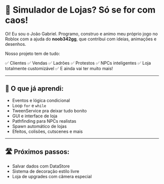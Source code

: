 # 🛒 Simulador de Lojas? Só se for com caos!

Oi! Eu sou o João Gabriel.
Programo, construo e animo meu próprio jogo no Roblox com a ajuda do **noob342gg**, que contribui com ideias, animações e desenhos.

Nosso projeto tem de tudo:

✅ Clientes
✅ Vendas
✅ Ladrões
✅ Protestos
✅ NPCs inteligentes
✅ Loja totalmente customizável
✅ E ainda vai ter muito mais!

---

## 🧠 O que já aprendi:

* Eventos e lógica condicional
* Loop `for` e `while`
* TweenService pra deixar tudo bonito
* GUI e interface de loja
* Pathfinding para NPCs realistas
* Spawn automático de lojas
* Efeitos, colisões, cutscenes e mais

---

## 🛣️ Próximos passos:

* Salvar dados com DataStore
* Sistema de decoração estilo livre
* Loja de upgrades com câmera especial



